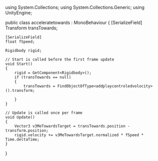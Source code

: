 using System.Collections;
using System.Collections.Generic;
using UnityEngine;

public class acceleratetowards : MonoBehaviour
{
    [SerializeField]
    Transform transTowards;

    [SerializeField]
    float fSpeed;
    
    Rigidbody rigid;

    // Start is called before the first frame update
    void Start()
    {
        rigid = GetComponent<Rigidbody>();
        if (transTowards == null)
        {
            transTowards = FindObjectOfType<addplaycontroledvolocity>().transform;

        }
    }

    // Update is called once per frame
    void Update()
    {
        Vector3 v3MeTowardsTarget = transTowards.position - transform.position;
        rigid.velocity += v3MeTowardsTarget.normalized * fSpeed * Time.deltaTime;   
    }
}
